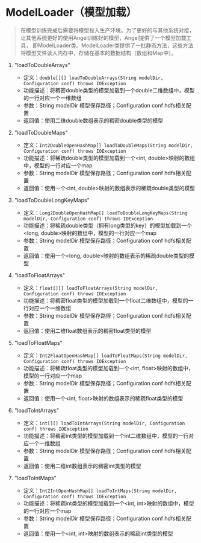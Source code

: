 # ModelLoader（模型加载）
> 在模型训练完成后需要将模型投入生产环境。为了更好的与其他系统对接，让其他系统更好的使用Angel训练好的模型，Angel提供了一个模型加载工具， 即ModelLoader类。ModelLoader类提供了一批静态方法，这些方法将模型文件读入内存中，存储在基本的数据结构（数组和Map中）。

1. "loadToDoubleArrays"
    - 定义：```double[][] loadToDoubleArrays(String modelDir, Configuration conf) throws IOException```
	- 功能描述：将稠密double类型的模型加载到一个double二维数组中，模型的一行对应一个一维数组
	- 参数：String modelDir 模型保存路径；Configuration conf hdfs相关配置
	- 返回值：使用二维double数组表示的稠密double类型的模型

2. "loadToDoubleMaps"
    - 定义：```Int2DoubleOpenHashMap[] loadToDoubleMaps(String modelDir, Configuration conf) throws IOException```
	- 功能描述：将稀疏double类型的模型加载到一个<int, double>映射的数组中，模型的一行对应一个map
	- 参数：String modelDir 模型保存路径；Configuration conf hdfs相关配置
	- 返回值：使用一个<int, double>映射的数组表示的稀疏double类型的模型

3. "loadToDoubleLongKeyMaps"
    - 定义：```Long2DoubleOpenHashMap[] loadToDoubleLongKeyMaps(String modelDir, Configuration conf) throws IOException```
	- 功能描述：将稀疏double类型（拥有long类型的key）的模型加载到一个<long, double>映射的数组中，模型的一行对应一个map
	- 参数：String modelDir 模型保存路径；Configuration conf hdfs相关配置
	- 返回值：使用一个<long, double>映射的数组表示的稀疏double类型的模型
	

4. "loadToFloatArrays"
    - 定义：```float[][] loadToFloatArrays(String modelDir, Configuration conf) throws IOException```
	- 功能描述：将稠密float类型的模型加载到一个float二维数组中，模型的一行对应一个一维数组
	- 参数：String modelDir 模型保存路径；Configuration conf hdfs相关配置
	- 返回值：使用二维float数组表示的稠密float类型的模型

5. "loadToFloatMaps"
    - 定义：```Int2FloatOpenHashMap[] loadToFloatMaps(String modelDir, Configuration conf) throws IOException```
	- 功能描述：将稀疏float类型的模型加载到一个<int, float>映射的数组中，模型的一行对应一个map
	- 参数：String modelDir 模型保存路径；Configuration conf hdfs相关配置
	- 返回值：使用一个<int, float>映射的数组表示的稀疏float类型的模型

6. "loadToIntArrays"
    - 定义：```int[][] loadToIntArrays(String modelDir, Configuration conf) throws IOException```
	- 功能描述：将稠密int类型的模型加载到一个int二维数组中，模型的一行对应一个一维数组
	- 参数：String modelDir 模型保存路径；Configuration conf hdfs相关配置
	- 返回值：使用二维int数组表示的稠密int类型的模型

7. "loadToIntMaps"
    - 定义：```Int2IntOpenHashMap[] loadToIntMaps(String modelDir, Configuration conf) throws IOException```
	- 功能描述：将稀疏int类型的模型加载到一个<int, int>映射的数组中，模型的一行对应一个map
	- 参数：String modelDir 模型保存路径；Configuration conf hdfs相关配置
	- 返回值：使用一个<int, int>映射的数组表示的稀疏int类型的模型

